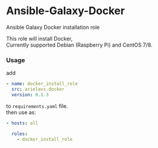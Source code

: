 # Ansible-Galaxy-Docker
Ansible Galaxy Docker installation role

This role will install Docker,  
Currently supported Debian (Raspberry Pi) and CentOS 7/8.

### Usage
add 
```yaml
- name: docker_install_role
  src: arielevs.docker
  version: 0.1.3
```
to `requirements.yaml` file.  
then use as:
```yaml
- hosts: all

  roles:
    - docker_install_role
```
